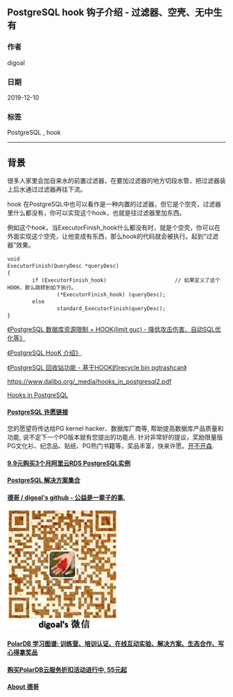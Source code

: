 ## PostgreSQL hook 钩子介绍 - 过滤器、空壳、无中生有  
                                                                                                               
### 作者                                                                      
digoal                                                                                                               
                                                                                                               
### 日期                                                                                                               
2019-12-10                                                                                                           
                                                                                                               
### 标签                                                                                                               
PostgreSQL , hook    
                                                                                                               
----                                                                                                               
                                                                                                               
## 背景     
很多人家里会加自来水的前置过滤器，在要加过滤器的地方切段水管，把过滤器装上后水通过过滤器再往下流。   
  
hook 在PostgreSQL中也可以看作是一种内置的过滤器，但它是个空壳，过滤器里什么都没有，你可以实现这个hook，也就是往过滤器里加东西。  
  
例如这个hook，当ExecutorFinish_hook什么都没有时，就是个空壳，你可以在外面实现这个空壳，让他变成有东西，那么hook的代码就会被执行。起到“过滤器”效果。  
  
```  
void    
ExecutorFinish(QueryDesc *queryDesc)    
{    
        if (ExecutorFinish_hook)                      // 如果定义了这个HOOK，那么跳转到如下执行。    
                (*ExecutorFinish_hook) (queryDesc);    
        else    
                standard_ExecutorFinish(queryDesc);    
}   
```  
  
  
  
  
[《PostgreSQL 数据库资源限制 + HOOK(limit guc) - 降低攻击伤害、自动SQL优化等》](../201908/20190812_02.md)    
  
[《PostgreSQL HooK 介绍》](../201805/20180517_01.md)    
  
[《PostgreSQL 回收站功能 - 基于HOOK的recycle bin pgtrashcan》](../201404/20140403_01.md)    
  
  
https://www.dalibo.org/_media/hooks_in_postgresql2.pdf  
  
[Hooks in PostgreSQL](20191210_02_pdf_001.pdf)  
  
  
  
  
  
  
  
  
  
  
  
  
  
  
  
  
  
  
  
  
  
  
  
  
  
  
  
  
  
  
  
  
  
  
  
  
  
  
  
  
  
  
  
  
  
  
  
  
  
  
  
  
  
  
  
  
#### [PostgreSQL 许愿链接](https://github.com/digoal/blog/issues/76 "269ac3d1c492e938c0191101c7238216")
您的愿望将传达给PG kernel hacker、数据库厂商等, 帮助提高数据库产品质量和功能, 说不定下一个PG版本就有您提出的功能点. 针对非常好的提议，奖励限量版PG文化衫、纪念品、贴纸、PG热门书籍等，奖品丰富，快来许愿。[开不开森](https://github.com/digoal/blog/issues/76 "269ac3d1c492e938c0191101c7238216").  
  
  
#### [9.9元购买3个月阿里云RDS PostgreSQL实例](https://www.aliyun.com/database/postgresqlactivity "57258f76c37864c6e6d23383d05714ea")
  
  
#### [PostgreSQL 解决方案集合](https://yq.aliyun.com/topic/118 "40cff096e9ed7122c512b35d8561d9c8")
  
  
#### [德哥 / digoal's github - 公益是一辈子的事.](https://github.com/digoal/blog/blob/master/README.md "22709685feb7cab07d30f30387f0a9ae")
  
  
![digoal's wechat](../pic/digoal_weixin.jpg "f7ad92eeba24523fd47a6e1a0e691b59")
  
  
#### [PolarDB 学习图谱: 训练营、培训认证、在线互动实验、解决方案、生态合作、写心得拿奖品](https://www.aliyun.com/database/openpolardb/activity "8642f60e04ed0c814bf9cb9677976bd4")
  
  
#### [购买PolarDB云服务折扣活动进行中, 55元起](https://www.aliyun.com/activity/new/polardb-yunparter?userCode=bsb3t4al "e0495c413bedacabb75ff1e880be465a")
  
  
#### [About 德哥](https://github.com/digoal/blog/blob/master/me/readme.md "a37735981e7704886ffd590565582dd0")
  
